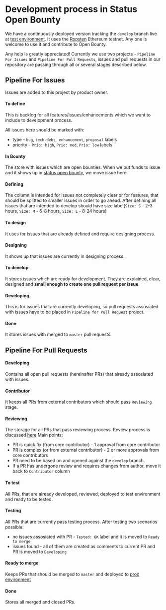 # Development process in Status Open Bounty

We have a continuously deployed version tracking the `develop` branch live at [test environment](https://openbounty.status.im:444). It uses the [Ropsten](https://ropsten.io/) Ethereum testnet. Any one is welcome to use it and contribute to Open Bounty.
 
Any help is greatly appreciated!
Currently we use two projects -  `Pipeline For Issues` and `Pipeline For Pull Requests`, issues and pull requests in our repository are passing through all or several stages described below.

## Pipeline For Issues

Issues are added to this project by product owner.

#### To define
This is backlog for all features/issues/enhancements which we want to include to development process. 

All issues here should be marked with:
* type - `bug`, `tech-debt`,` enhancement`, `proposal` labels
* priority - `Prio: high`, `Prio: med`, `Prio: low` labels

#### In Bounty
The store with issues which are open bounties. When we put funds to issue and it shows up in [status open bounty](https://openbounty.status.im), we move issue here.

#### Defining
The column is intended for issues not completely clear or for features, that should be splitted to smaller issues in order to go ahead.
After defining all issues that are intended to develop should have size label(`Size: S` - 2-3 hours, `Size: M` - 6-8 hours, `Size: L` - 8-24 hours)
#### To design
It uses for issues that are already defined and require designing process.
#### Designing
It shows up that issues are currently in designing process.
#### To develop
It stores issues which are ready for development.
They are explained, clear, designed and **small enough to create one pull request per issue.**
#### Developing
This is for issues that are currently developing, so pull requests assosiated with issues have to be placed in `Pipeline for Pull Request` project. 
#### Done
It stores issues with merged to `master` pull requests.
## Pipeline For Pull Requests

#### Developing
Contains all open pull requests (hereinafter PRs) that already assosiated with issues.
#### Contributor
It keeps all PRs from external contributors which should pass `Reviewing` stage.
#### Reviewing
The storage for all  PRs that pass reviewing process.
Review  process is discussed [here](https://github.com/status-im/open-bounty/issues/221)
Main points:
* PR is quick fix (from core contributor) - 1 approval from core contributor
* PR is complex (or from external contributor) - 2 or more approvals from core contributors
* PR need to be based on and opened against the `develop` branch.
* If a PR has undergone review and requires changes from author, move it back to `Contributor` column
#### To test
All PRs, that are already developed, reviewed, deployed to test environment and ready to be tested.
#### Testing
All PRs that are currently pass testing process.
After testing two scenarios possible:
* no issues assosiated with PR - `Tested: OK` label and it is moved to `Ready to merge`
* issues found - all of them are created as comments to current PR and PR is moved to `Developing`
#### Ready to merge
Keeps PRs that should be merged to `master` and deployed to [prod environment](https://openbounty.status.im/)
#### Done
Stores all merged and closed PRs.

